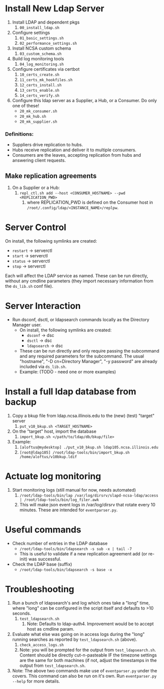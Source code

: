# Install New Ldap Server
1. Install LDAP and dependent pkgs
   1. `00_install_ldap.sh`
1. Configure settings
   1. `01_basic_settings.sh`
   1. `02_performance_settings.sh`
1. Install NCSA custom schema
   1. `03_custom_schema.sh`
1. Build log monitoring tools
   1. `04_log_monitoring.sh`
1. Configure certificates via certbot
   1. `10_certs_create.sh`
   1. `11_certs_mk_hookfiles.sh`
   1. `12_certs_install.sh`
   1. `13_certs_enable.sh`
   1. `14_certs_verify.sh`
1. Configure this ldap server as a Supplier, a Hub, or a Consumer. Do only one
   of these!
   * `20_mk_consumer.sh`
   * `20_mk_hub.sh`
   * `20_mk_supplier.sh`

### Definitions:
* Suppliers drive replication to hubs.
* Hubs receive replication and deliver it to multiple consumers.
* Consumers are the leaves, accepting replication from hubs and answering client
  requests.

## Make replication agreements
1. On a Supplier or a Hub:
   1. `repl_ctl.sh add --host <CONSUMER_HOSTNAME> --pwd <REPLICATION_PWD>`
      1. where REPLICATION_PWD is defined on the Consumer host in
         `/root/.config/ldap/<INSTANCE_NAME>/replpw`.

# Server Control
On install, the following symlinks are created:
* `restart` -> serverctl
* `start` -> serverctl
* `status` -> serverctl
* `stop` -> serverctl

Each will affect the LDAP service as named. These can be run
directly, without any cmdline parameters (they import necessary
information from the `ds_lib.sh` conf file).

# Server Interaction
* Run dsconf, dsctl, or ldapsearch commands locally as the Directory Manager
  user.
  * On install, the following symlinks are created:
    * `dsconf` -> dsc
    * `dsctl` -> dsc
    * `ldapsearch` -> dsc
  * These can be run directly and only require passing the subcommand and any
    required parameters for the subcommand. The usual "hostname", "-D
cn=Directory Manager", "-y password" are already included via `ds_lib.sh`.
  * Example: (TODO - need one or more examples)

# Install a full ldap database from backup
1. Copy a bkup file from ldap.ncsa.illinois.edu to the (new) (test) "target" server
   1. `put_v10_bkup.sh <TARGET_HOSTNAME>`
1. On the "target" host, import the database
   1.  `import_bkup.sh </path/to/ldap/db/bkup/file>`
1. Example:
   1. `[aloftus@mydesktop] ./put_v10_bkup.sh ldap105.ncsa.illinois.edu`
   1. `[root@ldap105] /root/ldap-tools/bin/import_bkup.sh
      /home/aloftus/v10bkup.ldif`

# Actuate log monitoring
1. Start monitoring logs (still manual for now, needs automated)
   1. `/root/ldap-tools/bin/lap /var/log/dirsrv/slapd-ncsa-ldap/access
      | /root/ldap-tools/bin/log_filer.awk`
   1. This will make json event logs in /var/log/dirsrv that rotate every 10
      minutes. These are intended for `eventparser.py`.

# Useful commands
* Check number of entries in the LDAP database
  * `/root/ldap-tools/bin/ldapsearch -s sub -x | tail -7`
  * This is useful to validate if a new replication agreement add (or re-init)
    was successful.
* Check the LDAP base (suffix)
  * `/root/ldap-tools/bin/ldapsearch -s base -x`

# Troubleshooting
1. Run a bunch of ldapsearch's and log which ones take a "long" time, where
   "long" can be configured in the script itself and defaults to >10 seconds.
   1. `test_ldapsearch.sh`
      1. Note: Defaults to ldap-auth4. Improvement would be to accept host as
         cmdline param.
1. Evaluate what else was going on in access logs during the "long" running
   searches as reported by `test_ldapsearch.sh` (above).
   1.  `check_access_logs.sh`
      1. Note: you will be prompted for the output from `test_ldapsearch.sh`.
         Content should be directly cut-n-pasteable IF the timezone settings
         are the same for both machines (if not, adjust the timestamps in the output
         from `test_ldapsearch.sh`.
1. Note: The above two commands make use of `eventparser.py` under the covers. This
   command can also be run on it's own. Run `eventparser.py --help` for more details.
